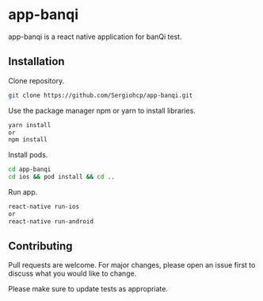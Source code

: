 # app-banqi

app-banqi is a react native application for banQi test.

## Installation

Clone repository.

```bash
git clone https://github.com/Sergiohcp/app-banqi.git
```

Use the package manager npm or yarn to install libraries.

```bash
yarn install
or
npm install
```

Install pods.

```bash
cd app-banqi
cd ios && pod install && cd ..
```

Run app.

```bash
react-native run-ios
or
react-native run-android
```

## Contributing

Pull requests are welcome. For major changes, please open an issue first to discuss what you would like to change.

Please make sure to update tests as appropriate.
